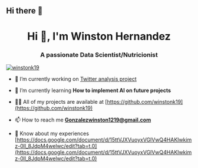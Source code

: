 ## Hi there 👋

<h1 align="center">Hi 👋, I'm Winston Hernandez</h1>
<h3 align="center">A passionate Data Scientist/Nutricionist</h3>

<p align="left"> <a href="https://github.com/ryo-ma/github-profile-trophy"><img src="https://github-profile-trophy.vercel.app/?username=winstonk19" alt="winstonk19" /></a> </p>

- 🔭 I’m currently working on [Twitter analysis project](https://github.com/winstonk19/Twittoff)

- 🌱 I’m currently learning **How to implement AI on future projects**

- 👨‍💻 All of my projects are available at [https://github.com/winstonk19](https://github.com/winstonk19)

- 📫 How to reach me **Gonzalezwinston1219@gmail.com**

- 📄 Know about my experiences [https://docs.google.com/document/d/15ttVJXVuoyxVGlVwQ4HAKIwkimz-0ll_8JdpM4welwc/edit?tab=t.0](https://docs.google.com/document/d/15ttVJXVuoyxVGlVwQ4HAKIwkimz-0ll_8JdpM4welwc/edit?tab=t.0)
